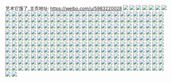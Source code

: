 艺术它饿了_主页地址: https://weibo.com/u/5983220028 
![](https://wx4.sinaimg.cn/mw2000/006wUYQQly1h9gccske2gj31sc2d61ky.jpg) 
![](https://wx4.sinaimg.cn/mw2000/006wUYQQly1h9gcct1tz3j30n00ulwnp.jpg) 
![](https://wx4.sinaimg.cn/mw2000/006wUYQQly1h9gccv6m32j31sc2ds1ky.jpg) 
![](https://wx4.sinaimg.cn/mw2000/006wUYQQly1h9gccqr3tyj31sc2ds4qq.jpg) 
![](https://wx4.sinaimg.cn/mw2000/006wUYQQly1h8wsk1zqllj30n00ue7dv.jpg) 
![](https://wx4.sinaimg.cn/mw2000/006wUYQQly1h8wsk2hdqtj30n00wxjz7.jpg) 
![](https://wx4.sinaimg.cn/mw2000/006wUYQQly1h8wsk4cb2xj31sc2ds7wi.jpg) 
![](https://wx4.sinaimg.cn/mw2000/006wUYQQly1h8wsk1dowvj31sc2ds7wi.jpg) 
![](https://wx4.sinaimg.cn/mw2000/006wUYQQly1h7y37pii9wj31ds0n0h7u.jpg) 
![](https://wx4.sinaimg.cn/mw2000/006wUYQQly1h761anglpzj30n00f4n0d.jpg) 
![](https://wx4.sinaimg.cn/mw2000/006wUYQQly1h6x07t6ev2j32c034048q.jpg) 
![](https://wx4.sinaimg.cn/mw2000/006wUYQQly1h6x07uhnj5j327j2y41ky.jpg) 
![](https://wx4.sinaimg.cn/mw2000/006wUYQQly1h6x07p3jwxj32c03407wi.jpg) 
![](https://wx4.sinaimg.cn/mw2000/006wUYQQly1h6x07vcfiaj31xi2q4kjl.jpg) 
![](https://wx4.sinaimg.cn/mw2000/006wUYQQly1h6p706kfmuj33402c0qv6.jpg) 
![](https://wx4.sinaimg.cn/mw2000/006wUYQQly1h6p70746v4j30mz0aymy7.jpg) 
![](https://wx4.sinaimg.cn/mw2000/006wUYQQly1h6ojy5hoj0j30kj0tm0u1.jpg) 
![](https://wx4.sinaimg.cn/mw2000/006wUYQQly1h6ojy4vk2xj319e28qn3p.jpg) 
![](https://wx4.sinaimg.cn/mw2000/006wUYQQly1h6mr7yao7pj30n00v2k38.jpg) 
![](https://wx4.sinaimg.cn/mw2000/006wUYQQly1h6mr1jvcx6j30ez0fk41m.jpg) 
![](https://wx4.sinaimg.cn/mw2000/006wUYQQly1h67i9he5i3j32c03404qu.jpg) 
![](https://wx4.sinaimg.cn/mw2000/006wUYQQly1h65c4eoj9wj30jz0zh75t.jpg) 
![](https://wx4.sinaimg.cn/mw2000/006wUYQQly1h65c4f30i9j30jq0wqq48.jpg) 
![](https://wx4.sinaimg.cn/mw2000/006wUYQQly1h55ccj8tu2j31n02wwx6p.jpg) 
![](https://wx4.sinaimg.cn/mw2000/006wUYQQly1h55cco0l00j31r03407wi.jpg) 
![](https://wx4.sinaimg.cn/mw2000/006wUYQQly1h55ccqj8tej31r0340b2a.jpg) 
![](https://wx4.sinaimg.cn/mw2000/006wUYQQly1h55ccrxzzcj33402c04qr.jpg) 
![](https://wx4.sinaimg.cn/mw2000/006wUYQQly1h55ccw54zyj32c0340qv7.jpg) 
![](https://wx4.sinaimg.cn/mw2000/006wUYQQly1h55ccu0ac7j32c02wwkjn.jpg) 
![](https://wx4.sinaimg.cn/mw2000/006wUYQQly1h4r777z8enj30ho0t57an.jpg) 
![](https://wx4.sinaimg.cn/mw2000/006wUYQQly1h4oyse6b7pj31sc2dse81.jpg) 
![](https://wx4.sinaimg.cn/mw2000/006wUYQQly1h4oysdf5mrj31sc2ds1kx.jpg) 
![](https://wx4.sinaimg.cn/mw2000/006wUYQQly1h4oysf08byj31sc2dsb20.jpg) 
![](https://wx4.sinaimg.cn/mw2000/006wUYQQly1h4oysfqzooj31ct2bv7mz.jpg) 
![](https://wx4.sinaimg.cn/mw2000/006wUYQQly1h4oyscu9jjj31if2atx6p.jpg) 
![](https://wx4.sinaimg.cn/mw2000/006wUYQQly1h48i7sq2lpj31oy22mtzq.jpg) 
![](https://wx4.sinaimg.cn/mw2000/006wUYQQly1h48i7vi4bej31sb25lu0x.jpg) 
![](https://wx4.sinaimg.cn/mw2000/006wUYQQly1h48i8l7ys4j31pi28bx6p.jpg) 
![](https://wx4.sinaimg.cn/mw2000/006wUYQQly1h48i95hs8lj30sg16n4mi.jpg) 
![](https://wx4.sinaimg.cn/mw2000/006wUYQQly1h48i9p6mynj32me1ysu0x.jpg) 
![](https://wx4.sinaimg.cn/mw2000/006wUYQQly1h3vxljrh35j31l72dshdt.jpg) 
![](https://wx4.sinaimg.cn/mw2000/006wUYQQly1h3vxlk9mduj31c920e4qp.jpg) 
![](https://wx4.sinaimg.cn/mw2000/006wUYQQly1h3vxldgv8hj31l72dsx5w.jpg) 
![](https://wx4.sinaimg.cn/mw2000/006wUYQQly1h3vxletc9rj33402c0hdv.jpg) 
![](https://wx4.sinaimg.cn/mw2000/006wUYQQly1h3vxlgtcvgj32c02y8b2d.jpg) 
![](https://wx4.sinaimg.cn/mw2000/006wUYQQly1h3vxlhlh8ej315o1qi1kx.jpg) 
![](https://wx4.sinaimg.cn/mw2000/006wUYQQly1h3vxliiew1j30n00ueqd5.jpg) 
![](https://wx4.sinaimg.cn/mw2000/006wUYQQly1h3vxli52zmj31j82bsqv5.jpg) 
![](https://wx4.sinaimg.cn/mw2000/006wUYQQly1h3vxliyowyj31j52apb29.jpg) 
![](https://wx4.sinaimg.cn/mw2000/006wUYQQly1h3lkowwudsj322o340npe.jpg) 
![](https://wx4.sinaimg.cn/mw2000/006wUYQQly1h3lkoxp2zdj31v32qku0x.jpg) 
![](https://wx4.sinaimg.cn/mw2000/006wUYQQly1h3lkoyuksij322a33fhdu.jpg) 
![](https://wx4.sinaimg.cn/mw2000/006wUYQQly1h3lkp03pz9j322o340hdu.jpg) 
![](https://wx4.sinaimg.cn/mw2000/006wUYQQly1h2re9wdmvsj31sc2dsx6p.jpg) 
![](https://wx4.sinaimg.cn/mw2000/006wUYQQgy1h2ny77bkbgj316o0u0dml.jpg) 
![](https://wx4.sinaimg.cn/mw2000/006wUYQQgy1h2ny78oibaj30u014012g.jpg) 
![](https://wx4.sinaimg.cn/mw2000/006wUYQQgy1h2ny79wozbj30u0140dod.jpg) 
![](https://wx4.sinaimg.cn/mw2000/006wUYQQgy1h2ny7bk5u2j30u011sqdi.jpg) 
![](https://wx4.sinaimg.cn/mw2000/006wUYQQgy1h2ny7csvfbj31400u0wn5.jpg) 
![](https://wx4.sinaimg.cn/mw2000/006wUYQQgy1h2ny7duyy1j313y0u0wmi.jpg) 
![](https://wx4.sinaimg.cn/mw2000/006wUYQQgy1h2ny7ga0n0j31400u0qcc.jpg) 
![](https://wx4.sinaimg.cn/mw2000/006wUYQQly1h2m4upj82nj32c0340kjn.jpg) 
![](https://wx4.sinaimg.cn/mw2000/006wUYQQly1h2m4uo7u2lj31sc2dsu0x.jpg) 
![](https://wx4.sinaimg.cn/mw2000/006wUYQQly1h2m4ur6abmj32c0340kjm.jpg) 
![](https://wx4.sinaimg.cn/mw2000/006wUYQQly1h2m4urvrlnj32c0340hdt.jpg) 
![](https://wx4.sinaimg.cn/mw2000/006wUYQQly1h2m4usmirhj32c0340kjl.jpg) 
![](https://wx4.sinaimg.cn/mw2000/006wUYQQly1h2m4umssopj32c0340kjm.jpg) 
![](https://wx4.sinaimg.cn/mw2000/006wUYQQly1h2m4uz5u7ij32c0340u0z.jpg) 
![](https://wx4.sinaimg.cn/mw2000/006wUYQQly1h2m4v06u4vj32c0340b2a.jpg) 
![](https://wx4.sinaimg.cn/mw2000/006wUYQQly1h2m4v1xqypj32c0340npe.jpg) 
![](https://wx4.sinaimg.cn/mw2000/006wUYQQgy1h2202p6f9cj30u0280h1d.jpg) 
![](https://wx4.sinaimg.cn/mw2000/006wUYQQgy1h239eddtnjj30mi0m4ju1.jpg) 
![](https://wx4.sinaimg.cn/mw2000/006wUYQQgy1h23abjjjn7j30zv0lvgpx.jpg) 
![](https://wx4.sinaimg.cn/mw2000/006wUYQQgy1h239ijqsjtj30n01dsag3.jpg) 
![](https://wx4.sinaimg.cn/mw2000/006wUYQQgy1h2202qdh6aj30u010egtj.jpg) 
![](https://wx4.sinaimg.cn/mw2000/006wUYQQgy1h23ab6pnzjj30xt0lpjvm.jpg) 
![](https://wx4.sinaimg.cn/mw2000/006wUYQQgy1h2203091qkj30n01dsgrt.jpg) 
![](https://wx4.sinaimg.cn/mw2000/006wUYQQgy1h2202z6s27j30n01ds79x.jpg) 
![](https://wx4.sinaimg.cn/mw2000/006wUYQQgy1h2202ybw9cj30n01dsgrh.jpg) 
![](https://wx4.sinaimg.cn/mw2000/006wUYQQgy1h2394ljdylj30tz0mijw3.jpg) 
![](https://wx4.sinaimg.cn/mw2000/006wUYQQgy1h239g5uj4gj30mi0u0dj9.jpg) 
![](https://wx4.sinaimg.cn/mw2000/006wUYQQgy1h23aaku552j30zz0mqwk9.jpg) 
![](https://wx4.sinaimg.cn/mw2000/006wUYQQly1h23a9d8v2mj30d70dpq3x.jpg) 
![](https://wx4.sinaimg.cn/mw2000/006wUYQQgy1h2392yzdczj30tz0midkl.jpg) 
![](https://wx4.sinaimg.cn/mw2000/006wUYQQgy1h2394mf5cgj30tz0midl3.jpg) 
![](https://wx4.sinaimg.cn/mw2000/006wUYQQgy1h23adxeapdj30px0ru791.jpg) 
![](https://wx4.sinaimg.cn/mw2000/006wUYQQgy1h21zg1hkhfj30u01927eb.jpg) 
![](https://wx4.sinaimg.cn/mw2000/006wUYQQgy1h21zg2t2jqj30u01987e6.jpg) 
![](https://wx4.sinaimg.cn/mw2000/006wUYQQgy1h21zfzl1bej30u019012z.jpg) 
![](https://wx4.sinaimg.cn/mw2000/006wUYQQly1h20yfx1dyxj30n00gr76e.jpg) 
![](https://wx4.sinaimg.cn/mw2000/006wUYQQly1h20yqt9mlqj30dp0ce74n.jpg) 
![](https://wx4.sinaimg.cn/mw2000/006wUYQQgy1h1pd0aig0ej30u0140wl6.jpg) 
![](https://wx4.sinaimg.cn/mw2000/006wUYQQgy1h1pd0wqusdj30u014044p.jpg) 
![](https://wx4.sinaimg.cn/mw2000/006wUYQQgy1h1pd0iqqfej30u0140q9v.jpg) 
![](https://wx4.sinaimg.cn/mw2000/006wUYQQgy1h1pd07ckifj30u01400zu.jpg) 
![](https://wx4.sinaimg.cn/mw2000/006wUYQQgy1h1pd08wjobj30u0140n4e.jpg) 
![](https://wx4.sinaimg.cn/mw2000/006wUYQQgy1h1pd05guimj30u0140q9y.jpg) 
![](https://wx4.sinaimg.cn/mw2000/006wUYQQgy1h1pd0vpnpnj30u0140gsg.jpg) 
![](https://wx4.sinaimg.cn/mw2000/006wUYQQgy1h1pd0c01d3j30n00ujwk6.jpg) 
![](https://wx4.sinaimg.cn/mw2000/006wUYQQly1h1myt1izy6j30u01hbwnj.jpg) 
![](https://wx4.sinaimg.cn/mw2000/006wUYQQly1h1myt3ea2kj30u01hbalw.jpg) 
![](https://wx4.sinaimg.cn/mw2000/006wUYQQly1h1myt4pwxzj30u01hddpm.jpg) 
![](https://wx4.sinaimg.cn/mw2000/006wUYQQly1h1myt5vb5ej30u01b6k0q.jpg) 
![](https://wx4.sinaimg.cn/mw2000/006wUYQQly1h1myszxuopj30u01heajl.jpg) 
![](https://wx4.sinaimg.cn/mw2000/006wUYQQly1h1myt719maj30u01hc7dd.jpg) 
![](https://wx4.sinaimg.cn/mw2000/006wUYQQgy1h1ksvfac77j30mu11jai8.jpg) 
![](https://wx4.sinaimg.cn/mw2000/006wUYQQgy1h1ksvdlwf2j30k00tz77z.jpg) 
![](https://wx4.sinaimg.cn/mw2000/006wUYQQgy1h1ksvicr28j30u0190jy0.jpg) 
![](https://wx4.sinaimg.cn/mw2000/006wUYQQgy1h1ksvgn98dj30mz11e79h.jpg) 
![](https://wx4.sinaimg.cn/mw2000/006wUYQQgy1h1ksvk7i41j30jy0txgrp.jpg) 
![](https://wx4.sinaimg.cn/mw2000/006wUYQQgy1h1ksvcd0o4j30jv0tsdlt.jpg) 
![](https://wx4.sinaimg.cn/mw2000/006wUYQQgy1h1gl9vtv5kj30u0140dpb.jpg) 
![](https://wx4.sinaimg.cn/mw2000/006wUYQQgy1h1glatjahmj30u01ev13n.jpg) 
![](https://wx4.sinaimg.cn/mw2000/006wUYQQgy1h1gla36p4tj31400u0q8i.jpg) 
![](https://wx4.sinaimg.cn/mw2000/006wUYQQgy1h1glb3w2cfj30u01hb16f.jpg) 
![](https://wx4.sinaimg.cn/mw2000/006wUYQQgy1h1glam3uh5j30u01hbn7z.jpg) 
![](https://wx4.sinaimg.cn/mw2000/006wUYQQgy1h1glbfhlwxj30u01hbtkd.jpg) 
![](https://wx4.sinaimg.cn/mw2000/006wUYQQgy1h1glaeipepj30u012qakd.jpg) 
![](https://wx4.sinaimg.cn/mw2000/006wUYQQly1h16yjc10k1j30u01400zt.jpg) 
![](https://wx4.sinaimg.cn/mw2000/006wUYQQly1h16yj6hqejj30u0140jyr.jpg) 
![](https://wx4.sinaimg.cn/mw2000/006wUYQQly1h16yjasrbcj30u01407at.jpg) 
![](https://wx4.sinaimg.cn/mw2000/006wUYQQly1h16yjegi1lj30u0190100.jpg) 
![](https://wx4.sinaimg.cn/mw2000/006wUYQQly1h16yjd0j3lj30u0190qab.jpg) 
![](https://wx4.sinaimg.cn/mw2000/006wUYQQly1h16yj4wm1cj30u0190jzj.jpg) 
![](https://wx4.sinaimg.cn/mw2000/006wUYQQly1h15y9w0v2zj31400u0dkf.jpg) 
![](https://wx4.sinaimg.cn/mw2000/006wUYQQly1h15y9xdh4xj31400u0grx.jpg) 
![](https://wx4.sinaimg.cn/mw2000/006wUYQQly1h15y9zc1slj30kx0o7juj.jpg) 
![](https://wx4.sinaimg.cn/mw2000/006wUYQQgy1h13uyte3gdj30u0140129.jpg) 
![](https://wx4.sinaimg.cn/mw2000/006wUYQQgy1h13uyqynb4j30u0140wmp.jpg) 
![](https://wx4.sinaimg.cn/mw2000/006wUYQQgy1h13uz4yz03j30u0140wnz.jpg) 
![](https://wx4.sinaimg.cn/mw2000/006wUYQQgy1h13uywtto9j30u0140n6r.jpg) 
![](https://wx4.sinaimg.cn/mw2000/006wUYQQgy1h13uyzpkqcj30n00ubq8p.jpg) 
![](https://wx4.sinaimg.cn/mw2000/006wUYQQgy1h12bk8l1ptj30ni340aur.jpg) 
![](https://wx4.sinaimg.cn/mw2000/006wUYQQgy1h12bk27khwj30se33zha8.jpg) 
![](https://wx4.sinaimg.cn/mw2000/006wUYQQgy1h12bkbves9j30u03oqty6.jpg) 
![](https://wx4.sinaimg.cn/mw2000/006wUYQQgy1h12bk5nfirj30oe33y1iw.jpg) 
![](https://wx4.sinaimg.cn/mw2000/006wUYQQly1h0wqk4y9buj30u0140afl.jpg) 
![](https://wx4.sinaimg.cn/mw2000/006wUYQQly1h0wqk5tb9xj30u0140789.jpg) 
![](https://wx4.sinaimg.cn/mw2000/006wUYQQly1h0wqk77j42j30u0140jvc.jpg) 
![](https://wx4.sinaimg.cn/mw2000/006wUYQQly1h0wqk3q7myj30u01hdjx6.jpg) 
![](https://wx4.sinaimg.cn/mw2000/006wUYQQly1h0wqkirxqkj30u01407bv.jpg) 
![](https://wx4.sinaimg.cn/mw2000/006wUYQQly1h0wqkgn06tj30u01ezak6.jpg) 
![](https://wx4.sinaimg.cn/mw2000/006wUYQQly1h0wqkcial3j30u016k45r.jpg) 
![](https://wx4.sinaimg.cn/mw2000/006wUYQQly1h0wqk9og4sj30u01hd7cl.jpg) 
![](https://wx4.sinaimg.cn/mw2000/006wUYQQly1h0wqkeiod0j30u01hdk1g.jpg) 
![](https://wx4.sinaimg.cn/mw2000/006wUYQQgy1h0v64bbappj30u00zzjyb.jpg) 
![](https://wx4.sinaimg.cn/mw2000/006wUYQQgy1h0v64cka5ij30u0140wmt.jpg) 
![](https://wx4.sinaimg.cn/mw2000/006wUYQQgy1h0v64dqbxjj30u0140jyp.jpg) 
![](https://wx4.sinaimg.cn/mw2000/006wUYQQgy1h0v64etdb1j30u0140gry.jpg) 
![](https://wx4.sinaimg.cn/mw2000/006wUYQQly1h0osq5o1upj32bj33dqv8.jpg) 
![](https://wx4.sinaimg.cn/mw2000/006wUYQQgy1h0naw9v0qjj30u019e13z.jpg) 
![](https://wx4.sinaimg.cn/mw2000/006wUYQQgy1h0nawbvipjj30u01b1gyi.jpg) 
![](https://wx4.sinaimg.cn/mw2000/006wUYQQgy1h0naw720x0j30u01407dd.jpg) 
![](https://wx4.sinaimg.cn/mw2000/006wUYQQgy1h0nawdrfr1j30u0140n85.jpg) 
![](https://wx4.sinaimg.cn/mw2000/006wUYQQgy1h0nawfhldlj30u01bnk1e.jpg) 
![](https://wx4.sinaimg.cn/mw2000/006wUYQQgy1h0nawh9gfjj30u0140jzl.jpg) 
![](https://wx4.sinaimg.cn/mw2000/006wUYQQgy1h0nawk6h14j30u013t7do.jpg) 
![](https://wx4.sinaimg.cn/mw2000/006wUYQQgy1h0nawoypfaj30u017uan7.jpg) 
![](https://wx4.sinaimg.cn/mw2000/006wUYQQgy1h0nawmpmzyj30r214y7go.jpg) 
![](https://wx4.sinaimg.cn/mw2000/006wUYQQly1h0k05u6wagj30u01907dx.jpg) 
![](https://wx4.sinaimg.cn/mw2000/006wUYQQly1h0k05qve6rj30u01hdk3d.jpg) 
![](https://wx4.sinaimg.cn/mw2000/006wUYQQgy1h0gmvag6p0j30u01sy7g2.jpg) 
![](https://wx4.sinaimg.cn/mw2000/006wUYQQgy1h0gmveqp02j30u01qg499.jpg) 
![](https://wx4.sinaimg.cn/mw2000/006wUYQQgy1h0gmvigjumj30pa18ztgx.jpg) 
![](https://wx4.sinaimg.cn/mw2000/006wUYQQgy1h0gmvkhx1wj30od16e45r.jpg) 
![](https://wx4.sinaimg.cn/mw2000/006wUYQQgy1h0e0mpvxb3j30u01v0wub.jpg) 
![](https://wx4.sinaimg.cn/mw2000/006wUYQQgy1h0e0mrhv21j30u01bttl6.jpg) 
![](https://wx4.sinaimg.cn/mw2000/006wUYQQgy1h0e0mns09aj30u01s7dv4.jpg) 
![](https://wx4.sinaimg.cn/mw2000/006wUYQQly1gzk6udfi44j315o31ehdu.jpg) 
![](https://wx4.sinaimg.cn/mw2000/006wUYQQly1gzk6uea0ezj315o3347wi.jpg) 
![](https://wx4.sinaimg.cn/mw2000/006wUYQQly1gzk6ueycuvj30xc2s0u0x.jpg) 
![](https://wx4.sinaimg.cn/mw2000/006wUYQQly1gy09sj6b67j30n014u7h0.jpg) 
![](https://wx4.sinaimg.cn/mw2000/006wUYQQgy1gwmzvrpka3j30u014047s.jpg) 
![](https://wx4.sinaimg.cn/mw2000/006wUYQQgy1gwmzvojue3j30u018yair.jpg) 
![](https://wx4.sinaimg.cn/mw2000/006wUYQQgy1gwmzvqyawqj30u019u7ci.jpg) 
![](https://wx4.sinaimg.cn/mw2000/006wUYQQgy1gwmzvnu7qwj30u0140tio.jpg) 
![](https://wx4.sinaimg.cn/mw2000/006wUYQQgy1gwmzvsqu1ej30u0140104.jpg) 
![](https://wx4.sinaimg.cn/mw2000/006wUYQQgy1gwmzvn1wnej30u014011f.jpg) 
![](https://wx4.sinaimg.cn/mw2000/006wUYQQly1groo40kkdsj31400u0wpd.jpg) 
![](https://wx4.sinaimg.cn/mw2000/006wUYQQly1groo3jej4aj30n00yiwt2.jpg) 
![](https://wx4.sinaimg.cn/mw2000/006wUYQQly1groo3hs9uuj30n01amh3e.jpg) 
![](https://wx4.sinaimg.cn/mw2000/006wUYQQly1groo43kajwj31400u0ka3.jpg) 
![](https://wx4.sinaimg.cn/mw2000/006wUYQQly1groo3g0xxkj30u012p1fy.jpg) 
![](https://wx4.sinaimg.cn/mw2000/006wUYQQly1groo3eg8trj30u013q7nn.jpg) 
![](https://wx4.sinaimg.cn/mw2000/006wUYQQly1gqef92x0dqj30u01407b2.jpg) 
![](https://wx4.sinaimg.cn/mw2000/006wUYQQly1gqef94kwjej31m00u0k3j.jpg) 
![](https://wx4.sinaimg.cn/mw2000/006wUYQQly1gqef90fgsej30u013gwk0.jpg) 
![](https://wx4.sinaimg.cn/mw2000/006wUYQQly1gqef8zpju4j30u015l7gq.jpg) 
![](https://wx4.sinaimg.cn/mw2000/006wUYQQly1gqefawmrvuj30u0140tlb.jpg) 
![](https://wx4.sinaimg.cn/mw2000/006wUYQQly1gqef91uwehj30u013e13h.jpg) 
![](https://wx4.sinaimg.cn/mw2000/006wUYQQgy1gq3zfak7efj30u019nwtz.jpg) 
![](https://wx4.sinaimg.cn/mw2000/006wUYQQgy1gq3zf9jf28j30u00xrn4v.jpg) 
![](https://wx4.sinaimg.cn/mw2000/006wUYQQgy1gq3zfcem5gj30u015zgzk.jpg) 
![](https://wx4.sinaimg.cn/mw2000/006wUYQQgy1gq3zf7imotj30u01404f6.jpg) 
![](https://wx4.sinaimg.cn/mw2000/006wUYQQgy1gq3zf8qfegj30u018pwpi.jpg) 
![](https://wx4.sinaimg.cn/mw2000/006wUYQQgy1gq3zfenqt8j30u011o7h9.jpg) 
![](https://wx4.sinaimg.cn/mw2000/006wUYQQly1gp3642qyxdj30u0191dlb.jpg) 
![](https://wx4.sinaimg.cn/mw2000/006wUYQQly1gowzmqjzfwj31w82r27wj.jpg) 
![](https://wx4.sinaimg.cn/mw2000/006wUYQQly1gowzmu5d6gj30ji0ct11e.jpg) 
![](https://wx4.sinaimg.cn/mw2000/006wUYQQly1gowzmma9ssj33402c0hdw.jpg) 
![](https://wx4.sinaimg.cn/mw2000/006wUYQQly1gowzmsosa2j32ds1scb2a.jpg) 
![](https://wx4.sinaimg.cn/mw2000/006wUYQQly1gov88x80rbj30mk0txwkq.jpg) 
![](https://wx4.sinaimg.cn/mw2000/006wUYQQly1gov8a29eswj30h20ldacm.jpg) 
![](https://wx4.sinaimg.cn/mw2000/006wUYQQly1gov88whzk8j30u014xk1c.jpg) 
![](https://wx4.sinaimg.cn/mw2000/006wUYQQly1gov88xygpfj30u0140th0.jpg) 
![](https://wx4.sinaimg.cn/mw2000/006wUYQQly1gov88z5jruj30u0140tiz.jpg) 
![](https://wx4.sinaimg.cn/mw2000/006wUYQQly1gov890k3mrj30u0140dp1.jpg) 
![](https://wx4.sinaimg.cn/mw2000/006wUYQQgy1golirmjar3j31400u01az.jpg) 
![](https://wx4.sinaimg.cn/mw2000/006wUYQQgy1golirb2rx6j30u0140gzx.jpg) 
![](https://wx4.sinaimg.cn/mw2000/006wUYQQgy1golirnd6rpj315u0u0qh5.jpg) 
![](https://wx4.sinaimg.cn/mw2000/006wUYQQgy1goliroi95yj30u01404g0.jpg) 
![](https://wx4.sinaimg.cn/mw2000/006wUYQQgy1golir7fh8pj30u00xfgxa.jpg) 
![](https://wx4.sinaimg.cn/mw2000/006wUYQQgy1goklfqwgbwj30u00u04ad.jpg) 
![](https://wx4.sinaimg.cn/mw2000/006wUYQQgy1goklfxybmxj30u00u0k06.jpg) 
![](https://wx4.sinaimg.cn/mw2000/006wUYQQgy1goklfw2684j31400u0qcn.jpg) 
![](https://wx4.sinaimg.cn/mw2000/006wUYQQgy1goklfv1mcxj30u00u0jvx.jpg) 
![](https://wx4.sinaimg.cn/mw2000/006wUYQQgy1goklfwyqmlj30u00u0gqm.jpg) 
![](https://wx4.sinaimg.cn/mw2000/006wUYQQgy1goklftzp9mj30u40u0hdt.jpg) 
![](https://wx4.sinaimg.cn/mw2000/006wUYQQly1gnzwzdnub9j31as1vfb2a.jpg) 
![](https://wx4.sinaimg.cn/mw2000/006wUYQQly1gnzwzezsy0j31vs2ide83.jpg) 
![](https://wx4.sinaimg.cn/mw2000/006wUYQQly1gnzwzchpbsj327d2rqqv6.jpg) 
![](https://wx4.sinaimg.cn/mw2000/006wUYQQly1gnzwzg3oc3j33402c0b2b.jpg) 
![](https://wx4.sinaimg.cn/mw2000/006wUYQQly1gnsm2on63ij30po0u0b29.jpg) 
![](https://wx4.sinaimg.cn/mw2000/006wUYQQly1gnsm2pavz4j31sc2dse82.jpg) 
![](https://wx4.sinaimg.cn/mw2000/006wUYQQly1gnsm2rf1rfj30pa0u0e81.jpg) 
![](https://wx4.sinaimg.cn/mw2000/006wUYQQly1gnsm2qs88bj32612ms4qr.jpg) 
![](https://wx4.sinaimg.cn/mw2000/006wUYQQly1gltkkaex58j32bc2bc1ki.jpg) 
![](https://wx4.sinaimg.cn/mw2000/006wUYQQgy1gl5x8kqwl6j312c1f4hdt.jpg) 
![](https://wx4.sinaimg.cn/mw2000/006wUYQQgy1gl5x8nvx7ej312c1f4hdt.jpg) 
![](https://wx4.sinaimg.cn/mw2000/006wUYQQly1gkukd1n509j30u0140qq5.jpg) 
![](https://wx4.sinaimg.cn/mw2000/006wUYQQly1gkukd7xxfyj30yf15o1kx.jpg) 
![](https://wx4.sinaimg.cn/mw2000/006wUYQQly1gkukdb10uaj31kw16o4qq.jpg) 
![](https://wx4.sinaimg.cn/mw2000/006wUYQQly1gkukd4l67kj30ya1fekjl.jpg) 
![](https://wx4.sinaimg.cn/mw2000/006wUYQQly1gkukd0cs20j30u0140dzj.jpg) 
![](https://wx4.sinaimg.cn/mw2000/006wUYQQly1gkukd6fdyqj316c0rsqs9.jpg) 
![](https://wx4.sinaimg.cn/mw2000/006wUYQQly1gknd287c8yj315o1qi7wh.jpg) 
![](https://wx4.sinaimg.cn/mw2000/006wUYQQly1gknd2hm0i5j31iw10r7wh.jpg) 
![](https://wx4.sinaimg.cn/mw2000/006wUYQQly1gknd2apnr9j315o1sxe81.jpg) 
![](https://wx4.sinaimg.cn/mw2000/006wUYQQly1gknd2s92jtj31kw16okis.jpg) 
![](https://wx4.sinaimg.cn/mw2000/006wUYQQly1gknd2m7mp2j31760uye81.jpg) 
![](https://wx4.sinaimg.cn/mw2000/006wUYQQly1gknd2qxiu6j31kw16ob2a.jpg) 
![](https://wx4.sinaimg.cn/mw2000/006wUYQQly1gknd2eh11yj30yw1i9b2a.jpg) 
![](https://wx4.sinaimg.cn/mw2000/006wUYQQly1gknd2toudsj312e1jp1kx.jpg) 
![](https://wx4.sinaimg.cn/mw2000/006wUYQQly1gknd2g5s7jj315o1qinpd.jpg) 
![](https://wx4.sinaimg.cn/mw2000/006wUYQQgy1gkk96rsm91j30u032s1ep.jpg) 
![](https://wx4.sinaimg.cn/mw2000/006wUYQQgy1gkk96t1v5nj30u03a2h28.jpg) 
![](https://wx4.sinaimg.cn/mw2000/006wUYQQly1gkd3nd1d26j315o4za7wl.jpg) 
![](https://wx4.sinaimg.cn/mw2000/006wUYQQly1gkd3nmqjqbj315o4ple85.jpg) 
![](https://wx4.sinaimg.cn/mw2000/006wUYQQly1gja9m78qmzj31hw16l1ky.jpg) 
![](https://wx4.sinaimg.cn/mw2000/006wUYQQly1gja9m9zz6aj31rt1h7qv8.jpg) 
![](https://wx4.sinaimg.cn/mw2000/006wUYQQly1gja9m83d4oj31kw16ohdt.jpg) 
![](https://wx4.sinaimg.cn/mw2000/006wUYQQly1gj7ze41f8hj313k14r1kx.jpg) 
![](https://wx4.sinaimg.cn/mw2000/006wUYQQly1gj7ze570mjj316o1kwb2a.jpg) 
![](https://wx4.sinaimg.cn/mw2000/006wUYQQly1gj7ze60j3zj316o1kwx6p.jpg) 
![](https://wx4.sinaimg.cn/mw2000/006wUYQQly1gj7ze6j5m1j30xi18o1g8.jpg) 
![](https://wx4.sinaimg.cn/mw2000/006wUYQQly1gj7ze6wx46j31f312be4q.jpg) 
![](https://wx4.sinaimg.cn/mw2000/006wUYQQly1gj7ze7c48tj31f412cwwt.jpg) 
![](https://wx4.sinaimg.cn/mw2000/006wUYQQly1ggesbht6plj31hc1hcu0x.jpg) 
![](https://wx4.sinaimg.cn/mw2000/006wUYQQly1ggesbilgqaj31hc1hcu0x.jpg) 
